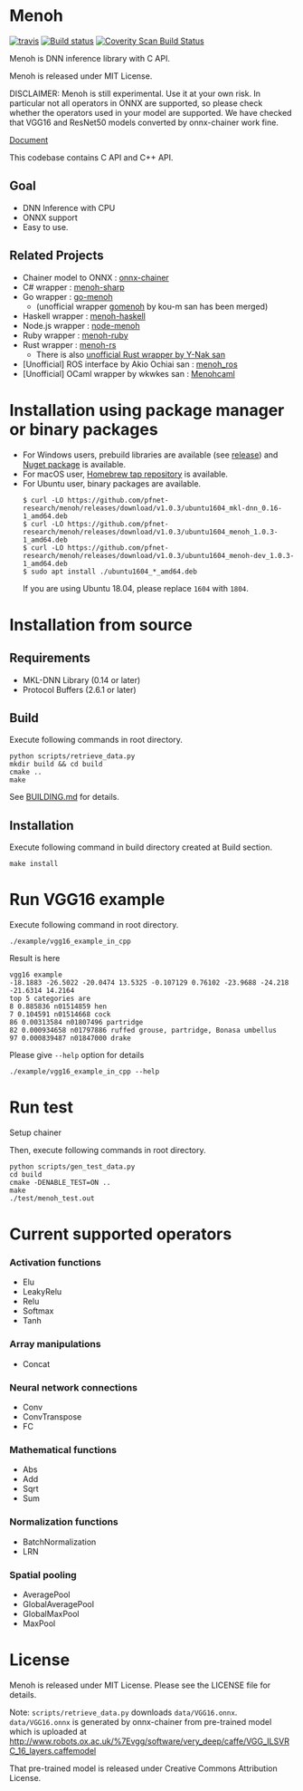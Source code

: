 # Menoh

[![travis](https://img.shields.io/travis/pfnet-research/menoh/master.svg)](https://travis-ci.org/pfnet-research/menoh) [![Build status](https://ci.appveyor.com/api/projects/status/luo2m9p5fg9jxjsh/branch/master?svg=true)](https://ci.appveyor.com/project/pfnet-research/menoh/branch/master)
[![Coverity Scan Build Status](https://scan.coverity.com/projects/16151/badge.svg)](https://scan.coverity.com/projects/pfnet-research-menoh)

Menoh is DNN inference library with C API.

Menoh is released under MIT License.

DISCLAIMER: Menoh is still experimental. Use it at your own risk.
In particular not all operators in ONNX are supported, so please check whether the operators used in your model are supported. We have checked that VGG16 and ResNet50 models converted by onnx-chainer work fine.

[Document](https://pfnet-research.github.io/menoh/)

This codebase contains C API and C++ API.

## Goal

- DNN Inference with CPU
- ONNX support
- Easy to use.

## Related Projects

- Chainer model to ONNX : [onnx-chainer](https://github.com/chainer/onnx-chainer)
- C# wrapper : [menoh-sharp](https://github.com/pfnet-research/menoh-sharp)
- Go wrapper : [go-menoh](https://github.com/pfnet-research/go-menoh)
  - (unofficial wrapper [gomenoh](https://github.com/kou-m/gomenoh) by kou-m san has been merged)
- Haskell wrapper : [menoh-haskell](https://github.com/pfnet-research/menoh-haskell)
- Node.js wrapper : [node-menoh](https://github.com/pfnet-research/node-menoh)
- Ruby wrapper : [menoh-ruby](https://github.com/pfnet-research/menoh-ruby)
- Rust wrapper : [menoh-rs](https://github.com/pfnet-research/menoh-rs)
  - There is also [unofficial Rust wrapper by Y-Nak san](https://github.com/Y-Nak/menoh-rs)
- [Unofficial] ROS interface by Akio Ochiai san : [menoh_ros](https://github.com/akio/menoh_ros)
- [Unofficial] OCaml wrapper by wkwkes san : [Menohcaml](https://github.com/wkwkes/Menohcaml)

# Installation using package manager or binary packages

- For Windows users, prebuild libraries are available (see [release](https://github.com/pfnet-research/menoh/releases)) and [Nuget package](https://www.nuget.org/packages/Menoh/) is available.
- For macOS user, [Homebrew tap repository](https://github.com/pfnet-research/homebrew-menoh) is available.
- For Ubuntu user, binary packages are available.
    ```
    $ curl -LO https://github.com/pfnet-research/menoh/releases/download/v1.0.3/ubuntu1604_mkl-dnn_0.16-1_amd64.deb
    $ curl -LO https://github.com/pfnet-research/menoh/releases/download/v1.0.3/ubuntu1604_menoh_1.0.3-1_amd64.deb
    $ curl -LO https://github.com/pfnet-research/menoh/releases/download/v1.0.3/ubuntu1604_menoh-dev_1.0.3-1_amd64.deb
    $ sudo apt install ./ubuntu1604_*_amd64.deb
    ```
    If you are using Ubuntu 18.04, please replace `1604` with `1804`.

# Installation from source

## Requirements

- MKL-DNN Library (0.14 or later)
- Protocol Buffers (2.6.1 or later)

## Build

Execute following commands in root directory.

```
python scripts/retrieve_data.py
mkdir build && cd build
cmake ..
make
```

See [BUILDING.md](BUILDING.md) for details.

## Installation

Execute following command in build directory created at Build section.

```
make install
```

# Run VGG16 example

Execute following command in root directory.

```
./example/vgg16_example_in_cpp
```

Result is here

```
vgg16 example
-18.1883 -26.5022 -20.0474 13.5325 -0.107129 0.76102 -23.9688 -24.218 -21.6314 14.2164 
top 5 categories are
8 0.885836 n01514859 hen
7 0.104591 n01514668 cock
86 0.00313584 n01807496 partridge
82 0.000934658 n01797886 ruffed grouse, partridge, Bonasa umbellus
97 0.000839487 n01847000 drake

```

Please give `--help` option for details

```
./example/vgg16_example_in_cpp --help
```


# Run test

Setup chainer

Then, execute following commands in root directory.

```
python scripts/gen_test_data.py
cd build
cmake -DENABLE_TEST=ON ..
make
./test/menoh_test.out
```

# Current supported operators

### Activation functions
- Elu
- LeakyRelu
- Relu
- Softmax
- Tanh

### Array manipulations
- Concat

### Neural network connections
- Conv
- ConvTranspose
- FC

### Mathematical functions
- Abs
- Add
- Sqrt
- Sum

### Normalization functions
- BatchNormalization
- LRN

### Spatial pooling
- AveragePool
- GlobalAveragePool
- GlobalMaxPool
- MaxPool

# License

Menoh is released under MIT License. Please see the LICENSE file for details.

Note: `scripts/retrieve_data.py` downloads `data/VGG16.onnx`. `data/VGG16.onnx` is generated by onnx-chainer from pre-trained model which is uploaded
at http://www.robots.ox.ac.uk/%7Evgg/software/very_deep/caffe/VGG_ILSVRC_16_layers.caffemodel

That pre-trained model is released under Creative Commons Attribution License.
